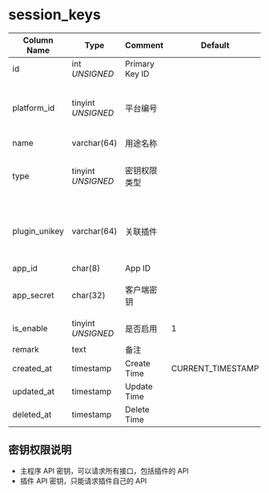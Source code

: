 # session_keys

| Column Name | Type | Comment | Default | Null | Remark |
| --- | --- | --- | --- | --- | --- |
| id | int *UNSIGNED* | Primary Key ID |  | NO | 自动递赠 |
| platform_id | tinyint *UNSIGNED* | 平台编号 |  | NO | 关联键名 [configs->item_key = platforms](../dictionary/platforms.md) |
| name | varchar(64) | 用途名称 |  | NO |  |
| type | tinyint *UNSIGNED* | 密钥权限类型 |  | NO | 1.主程 API / 2.管理 API / 3.插件 API |
| plugin_unikey | varchar(64) | 关联插件 |  | YES | 插件 API 专用，关联字段 [plugins->unikey](../plugins/plugins.md) |
| app_id | char(8) | App ID |  | NO | 自动生成 |
| app_secret | char(32) | 客户端密钥 |  | NO | 自动生成，加密存储数据库中 |
| is_enable | tinyint *UNSIGNED* | 是否启用 | 1 | NO | 0.停用 / 1.启用 |
| remark | text | 备注 |  | YES |  |
| created_at | timestamp | Create Time | CURRENT_TIMESTAMP | NO |  |
| updated_at | timestamp | Update Time |  | YES |  |
| deleted_at | timestamp | Delete Time |  | YES |  |

## 密钥权限说明

- 主程序 API 密钥，可以请求所有接口，包括插件的 API
- 插件 API 密钥，只能请求插件自己的 API
